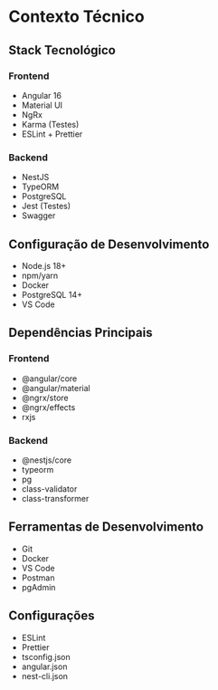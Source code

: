# Contexto Técnico

## Stack Tecnológico

### Frontend

- Angular 16
- Material UI
- NgRx
- Karma (Testes)
- ESLint + Prettier

### Backend

- NestJS
- TypeORM
- PostgreSQL
- Jest (Testes)
- Swagger

## Configuração de Desenvolvimento

- Node.js 18+
- npm/yarn
- Docker
- PostgreSQL 14+
- VS Code

## Dependências Principais

### Frontend

- @angular/core
- @angular/material
- @ngrx/store
- @ngrx/effects
- rxjs

### Backend

- @nestjs/core
- typeorm
- pg
- class-validator
- class-transformer

## Ferramentas de Desenvolvimento

- Git
- Docker
- VS Code
- Postman
- pgAdmin

## Configurações

- ESLint
- Prettier
- tsconfig.json
- angular.json
- nest-cli.json

